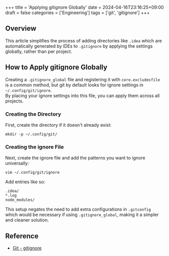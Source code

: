 +++
title = 'Applying gitignore Globally'
date = 2024-04-16T23:16:25+09:00
draft = false
categories = ['Engineering']
tags = ['git', 'gitignore']
+++

## Overview
This article simplifies the process of adding directories like `.idea` which are automatically generated by IDEs to `.gitignore` by applying the settings globally, rather than per project.

## How to Apply gitignore Globally

Creating a `.gitignore_global` file and registering it with `core.excludesfile` is a common method, but git by default looks for ignore settings in `~/.config/git/ignore`.  
By placing your ignore settings into this file, you can apply them across all projects.

### Creating the Directory

First, create the directory if it doesn't already exist:

```shell
mkdir -p ~/.config/git/
```

### Creating the ignore File

Next, create the ignore file and add the patterns you want to ignore universally:

```shell
vim ~/.config/git/ignore
```

Add entries like so:
```
.idea/
*.log
node_modules/
```

This setup negates the need to add extra configurations in `.gitconfig` which would be necessary if using `.gitignore_global`, making it a simpler and cleaner solution.

## Reference
* [Git - gitignore](https://git-scm.com/docs/gitignore)
